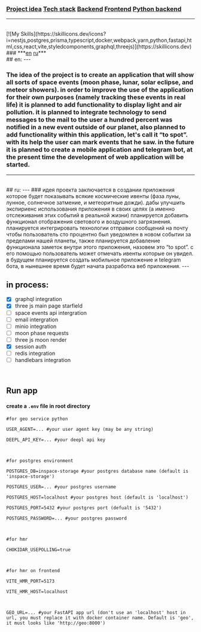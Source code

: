 ### <a></a><a></a><a></a><a href="#idea">Project idea</a> <a href="#stack">Tech stack</a> <a href="backend_docs">Backend</a> <a href="#frontend">Frontend</a> <a href="#fastapi">Python backend</a>

---

<br id="stack">
[![My Skills](https://skillicons.dev/icons?i=nestjs,postgres,prisma,typescript,docker,webpack,yarn,python,fastapi,html,css,react,vite,styledcomponents,graphql,threejs)](https://skillicons.dev)
### ***<a href="#en_idea">en</a> <a href="ru_idea">ru</a>***

<br id="en_idea">
## en: 
---

### The idea of the project is to create an application that will show all sorts of space events (moon phase, lunar, solar eclipse, and meteor showers). in order to improve the use of the application for their own purposes (namely tracking these events in real life) it is planned to add functionality to display light and air pollution. it is planned to integrate technology to send messages to the mail to the user a hundred percent was notified in a new event outside of our planet, also planned to add functionality within this application, let's call it “to spot”. with its help the user can mark events that he saw. in the future it is planned to create a mobile application and telegram bot, at the present time the development of web application will be started.

---

<br id="ru_idea">
## ru:
---
### идея проекта заключается в создании приложения которое будет показывать всякие космические ивенты (фаза луны, лунное, солнечное затмение, и метеоритные дожди). дабы улучшить экспириенс использования приложения в своих целях (а именно отслеживания этих событий в реальной жизни) планируется добавить функционал отображения светового и воздушного загрязнения. планируется интегрировать технологии отправки сообщений на почту чтобы пользователь сто процентно был уведомлен в новом событии за пределами нашей планеты, также планируется добавление функционала заметок внутри этого приложения, назовем это “to spot”. с его помощью пользователь может отмечать ивенты которые он увидел. в будущем планируется создать мобильное приложение и telegram бота, в нынешнее время будет начата разработка веб приложения.
---

<br id="in_process">

## in process:

- [x] graphql integration
- [x] three js main page starfield
- [ ] space events api intergration
- [ ] email intergration
- [ ] minio integration
- [ ] moon phase requests
- [ ] three js moon render
- [x] session auth
- [ ] redis integration
- [ ] handlebars integration

<br id="run_app">

## Run app

#### create a `.env` file in root directory

```.env
#for geo service python

USER_AGENT=... #your user agent key (may be any string)

DEEPL_API_KEY=... #your deepl api key



#for postgres environment

POSTGRES_DB=inspace-storage #your postgres database name (default is 'inspace-storage')

POSTGRES_USER=... #your postgres username

POSTGRES_HOST=localhost #your postgres host (default is 'localhost')

POSTGRES_PORT=5432 #your postgres port (defualt is '5432')

POSTGRES_PASSWORD=... #your postgres password



#for hmr

CHOKIDAR_USEPOLLING=true



#for hmr on frontend

VITE_HMR_PORT=5173

VITE_HMR_HOST=localhost



GEO_URL=... #your FastAPI app url (don't use an 'localhost' host in url, you must replace it with docker container name. Default is 'geo', it must looks like 'http://geo:8000')
```
